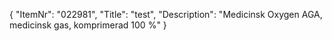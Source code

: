 {
  "ItemNr": "022981",
  "Title": "test",
  "Description": "Medicinsk Oxygen AGA, medicinsk gas, komprimerad 100 %"
}